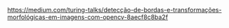 https://medium.com/turing-talks/detecção-de-bordas-e-transformações-morfológicas-em-imagens-com-opencv-8aecf8c8ba2f
